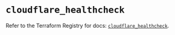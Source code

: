# `cloudflare_healthcheck`

Refer to the Terraform Registry for docs: [`cloudflare_healthcheck`](https://registry.terraform.io/providers/cloudflare/cloudflare/5.8.4/docs/resources/healthcheck).
